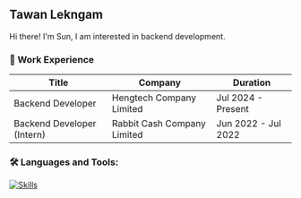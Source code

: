 ## Tawan Lekngam 
Hi there! I'm Sun, I am interested in backend development.

### :briefcase: Work Experience

| Title | Company | Duration |
|---|---|---|
| Backend Developer | Hengtech Company Limited | Jul 2024 - Present |
| Backend Developer (Intern) | Rabbit Cash Company Limited | Jun 2022 - Jul 2022 |


### 🛠️ Languages and Tools:
[![Skills](https://skillicons.dev/icons?i=java,nodejs,figma)](https://skillicons.dev)
